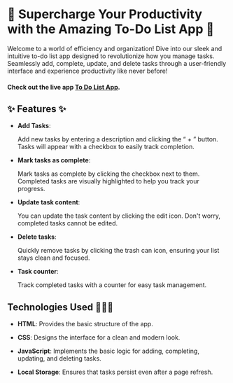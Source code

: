 # 🚀 Supercharge Your Productivity with the Amazing To-Do List App 🌟
Welcome to a world of efficiency and organization! Dive into our sleek and intuitive to-do list app designed to revolutionize how you manage tasks. Seamlessly add, complete, update, and delete tasks through a user-friendly interface and experience productivity like never before!

#### Check out the live app [To Do List App](https://noraalqassim.github.io/To-Do-List-App-/).

## ✨ Features ✨
- **Add Tasks**:
 
   Add new tasks by entering a description and clicking the “ + ” button. Tasks will appear with a checkbox to easily track completion.
  
- **Mark tasks as complete**:
  
   Mark tasks as complete by clicking the checkbox next to them. Completed tasks are visually highlighted to help you track your progress.
  
- **Update task content**:
  
  You can update the task content by clicking the edit icon. Don't worry, completed tasks cannot be edited.
  
- **Delete tasks**:
  
  Quickly remove tasks by clicking the trash can icon, ensuring your list stays clean and focused.
  
- **Task counter**:
  
  Track completed tasks with a counter for easy task management.

## Technologies Used 👩🏽‍🔧
- **HTML**: Provides the basic structure of the app.
  
- **CSS**: Designs the interface for a clean and modern look.
  
- **JavaScript**: Implements the basic logic for adding, completing, updating, and deleting tasks.
  
- **Local Storage**: Ensures that tasks persist even after a page refresh.
